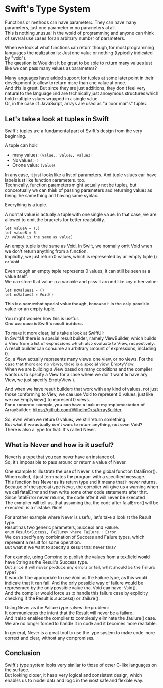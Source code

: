 # Swift's Type System

Functions or methods can have parameters. They can have many parameters, just one parameter or no parameters at all.<br>
This is nothing unusual in the world of programming and anyone can think of several use cases for an arbitrary number of parameters.

When we look at what functions can return though, for most programming languages the realization is: Just one value or nothing (typically indicated by "void").<br>
The question is: Wouldn't it be great to be able to ruturn many values just like we can pass many values as parameters?

Many languages have added support for tuples at some later point in their development to allow to return more than one value at once.<br>
And this is great. But since they are just additions, they don't feel very natural to the language and are technically just anonymous structures which hold multiple values wrapped in a single value.<br>
Or, in the case of JavaScript, arrays are used as "a poor man's" tuples.

## Let's take a look at tuples in Swift

Swift's tuples are a fundamental part of Swift's design from the very beginning.

A tuple can hold 
* many values: `(value1, value2, value3)`
* No values: `()`
* Or one value: `(value)`

In any case, it just looks like a list of parameters. And tuple values can have labels just like function parameters, too.<br>
Technically, function parameters might actually not be tuples, but conceptually we can think of passing parameters and returning values as being the same thing and having same syntax.

Everything is a tuple.

A normal value is actually a tuple with one single value. In that case, we are allowed to omit the brackets for better readability.
```
let valueA = (5)
let valueB = 5
// valueA is the same as valueB
```

An empty tuple is the same as Void.
In Swift, we normally omit Void when we don't return anything from a function.<br>
Implicitly, we just return 0 values, which is represented by an empty tuple () or Void.

Even though an empty tuple represents 0 values, it can still be seen as a value itself.<br>
We can store that value in a variable and pass it around like any other value:
```
let noValues1 = ()
let noValues2 = Void()
```
This is a somewhat special value though, because it is the only possible value for an empty tuple.

You might wonder how this is useful.<br>
One use case is Swift's result builders.

To make it more clear, let's take a look at SwiftUI:<br>
In SwiftUI there is a special result builder, namely ViewBuilder, which builds a View from a list of expressions which also evaluate to View, respectively.<br>
A result builder can consume an arbitrary amount of expressions, including 0.<br>
So, a View actually represents many views, one view, or no views. For the case that there are no views, there is a special view: EmptyView.<br>
When we are building a View based on many conditions and the compiler wants us to specify a View for a case where we don't want to have any View, we just specify EmptyView().

And when we have result builders that work with any kind of values, not just those conforming to View, we can use Void to represent 0 values, just like we use EmptyView() to represent 0 views.<br>
For a concrete example, you can have a look at my implementation of ArrayBuilder: https://github.com/WilhelmOks/ArrayBuilder

So, even when we return 0 values, we still return something.<br>
But what if we actually don't want to return anything, not even Void?<br>
There is also a type for that. It's called Never.

## What is Never and how is it useful?
Never is a type that you can never have an instance of.<br>
So, it's impossible to pass around or return a value of Never.

One example to illustrate the use of Never is the global function fatalError().<br>
When called, it just terminates the program with a specified message.<br>
This function has Never as its return type and it means that it never returns.<br>
Because of the special type Never, the compiler will give us a warning when we call fatalError and then write some other code statements after that.<br>
Since fatalError never returns, the code after it will never be executed.<br>
The compiler will tell us, that assuming that the code after fatalError() will be executed, is a mistake. Nice!

For another example where Never is useful, let's take a look at the Result type.<br>
Result has two generic parameters, Success and Failure.<br>
`enum Result<Success, Failure> where Failure : Error`<br>
We can specify any combination of Success and Failure types, which represent a result for some operation.<br>
But what if we want to specify a Result that never fails?

For example, using Combine to publish the values from a textfield would have String as the Result's Success type. <br>
But since it will never produce any errors or fail, what should be the Failure type?<br>
It wouldn't be appropriate to use Void as the Failure type, as this would indicate that it can fail. And the only possible way of failure would be represented by the only possible value that Void can have: Void().<br>
And the compiler would force us to handle this failure case by explicitly checking if the Result is .success() or .failure().

Using Never as the Failure type solves the problem: <br>
It communicates the intent that the Result will never be a failure.<br>
And it also enables the compiler to completely eliminate the .faulure() case. We are no longer forced to handle it in code and it becomes more readable.

In general, Never is a great tool to use the type system to make code more correct and clear, without any compromises.

## Conclusion
Swift's type system looks very similar to those of other C-like languages on the surface. <br>
But looking closer, it has a very logical and consistent design, which enables us to model data and logic in the most safe and flexible way.
